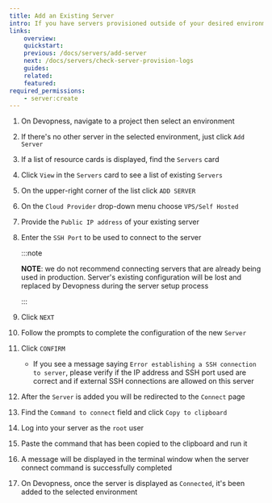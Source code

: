 ```yaml
---
title: Add an Existing Server
intro: If you have servers provisioned outside of your desired environment on Devopness, you can still connect them to your Devopness account and take the most of the Devopness infrastructure management features.
links:
    overview:
    quickstart:
    previous: /docs/servers/add-server
    next: /docs/servers/check-server-provision-logs
    guides:
    related:
    featured:
required_permissions:
    - server:create
---
```


1. On Devopness, navigate to a project then select an environment
1. If there's no other server in the selected environment, just click `Add Server`
1. If a list of resource cards is displayed, find the `Servers` card
1. Click `View` in the `Servers` card to see a list of existing `Servers`
1. On the upper-right corner of the list click `ADD SERVER`
1. On the `Cloud Provider` drop-down menu choose `VPS/Self Hosted`
1. Provide the `Public IP address` of your existing server
1. Enter the `SSH Port` to be used to connect to the server

    :::note

    **NOTE**: we do not recommend connecting servers that are already being used in production. Server's existing configuration will be lost and replaced by Devopness during the server setup process

    :::

1. Click `NEXT`
1. Follow the prompts to complete the configuration of the new `Server`
1. Click `CONFIRM`
    - If you see a message saying `Error establishing a SSH connection to server`, please verify if the IP address and SSH port used are correct and if external SSH connections are allowed on this server
1. After the `Server` is added you will be redirected to the `Connect` page
1. Find the `Command to connect` field and click `Copy to clipboard`
1. Log into your server as the `root` user
1. Paste the command that has been copied to the clipboard and run it
1. A message will be displayed in the terminal window when the server connect command is successfully completed
1. On Devopness, once the server is displayed as `Connected`, it's been added to the selected environment
